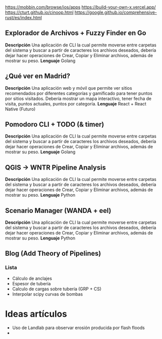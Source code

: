 
https://mobbin.com/browse/ios/apps
https://build-your-own-x.vercel.app/
https://cturt.github.io/cinoop.html
https://google.github.io/comprehensive-rust/es/index.html

## Explorador de Archivos + Fuzzy Finder en Go
**Descripción** Una aplicación de CLI la cual permite moverse entre carpetas del sistema y buscar a partir de caracteres los archivos deseados, debería dejar hacer operaciones de Crear, Copiar y Eliminar archivos, además de mostrar su peso.
**Lenguaje** Golang

## ¿Qué ver en Madrid?
**Descripción** Una aplicación web y móvil que permite ver sitios recomendados por diferentes categorías y gamíficado para tener puntos por sitios visitados. Debería mostrar un mapa interactivo, tener fecha de visita, puntos actuales, puntos por categoría.
**Lenguaje** React + React Native (Futuro)

## Pomodoro CLI + TODO (& timer)
**Descripción** Una aplicación de CLI la cual permite moverse entre carpetas del sistema y buscar a partir de caracteres los archivos deseados, debería dejar hacer operaciones de Crear, Copiar y Eliminar archivos, además de mostrar su peso.
**Lenguaje** Golang

## QGIS -> WNTR Pipeline Analysis
**Descripción** Una aplicación de CLI la cual permite moverse entre carpetas del sistema y buscar a partir de caracteres los archivos deseados, debería dejar hacer operaciones de Crear, Copiar y Eliminar archivos, además de mostrar su peso.
**Lenguaje** Python

## Scenario Manager (WANDA + eel)
**Descripción** Una aplicación de CLI la cual permite moverse entre carpetas del sistema y buscar a partir de caracteres los archivos deseados, debería dejar hacer operaciones de Crear, Copiar y Eliminar archivos, además de mostrar su peso.
**Lenguaje** Python


## Blog (Add Theory of Pipelines)

### Lista
- Cálculo de anclajes
- Espesor de tubería
- Calculo de cargas sobre tubería (GRP + CS)
- Interpolar scipy curvas de bombas

# Ideas artículos
- Uso de Landlab para observar erosión producida por flash floods
- 


 
